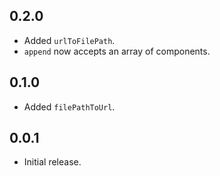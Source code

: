 ## 0.2.0

- Added `urlToFilePath`.
- `append` now accepts an array of components.

## 0.1.0

- Added `filePathToUrl`.

## 0.0.1

- Initial release.
